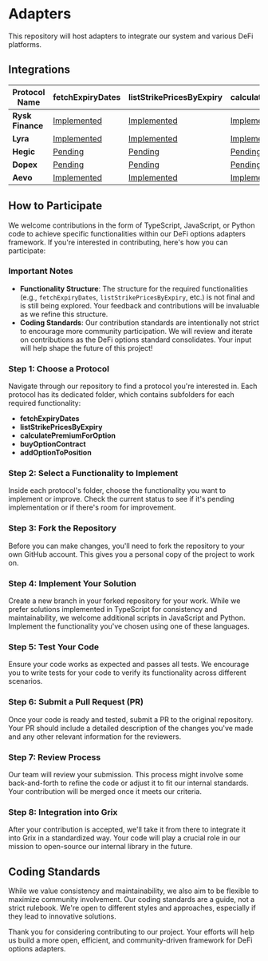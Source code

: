 # Adapters

This repository will host adapters to integrate our system and various DeFi platforms.

## Integrations

| **Protocol Name**   | **fetchExpiryDates**                                          | **listStrikePricesByExpiry**                                   | **calculatePremiumForOption**                                  | **buyOptionContract**                                        | **addOptionToPosition**                                     | **exerciseOptionContract**                                  | **sellOptionBackToIssuer**                                  | **transferOptionOwnership**                                |
|---------------------|--------------------------------------------------------------|----------------------------------------------------------------|---------------------------------------------------------------|-------------------------------------------------------------|-----------------------------------------------------------|----------------------------------------------------------|------------------------------------------------------------|-----------------------------------------------------------|
| **Rysk Finance**    | [Implemented](./rysk-finance/fetchExpiryDates/)              | [Implemented](./rysk-finance/listStrikePricesByExpiry/)       | [Implemented](./rysk-finance/calculatePremiumForOption/)      | [Implemented](./rysk-finance/buyOptionContract/)            | [Implemented](./rysk-finance/addOptionToPosition/)         | [Pending](./rysk-finance/exerciseOptionContract/)          | [Pending](./rysk-finance/sellOptionBackToIssuer/)          | [Pending](./rysk-finance/transferOptionOwnership/)         |
| **Lyra**            | [Implemented](./lyra/fetchExpiryDates/)                      | [Implemented](./lyra/listStrikePricesByExpiry/)                | [Implemented](./lyra/calculatePremiumForOption/)              | [Pending](./lyra/buyOptionContract/)                         | [Pending](./lyra/addOptionToPosition/)                      | [Pending](./lyra/exerciseOptionContract/)                   | [Pending](./lyra/sellOptionBackToIssuer/)                   | [Pending](./lyra/transferOptionOwnership/)                  |
| **Hegic**           | [Pending](./hegic/fetchExpiryDates/)                          | [Pending](./hegic/listStrikePricesByExpiry/)                   | [Pending](./hegic/calculatePremiumForOption/)                 | [Pending](./hegic/buyOptionContract/)                        | [Pending](./hegic/addOptionToPosition/)                     | [Pending](./hegic/exerciseOptionContract/)                  | [Pending](./hegic/sellOptionBackToIssuer/)                  | [Pending](./hegic/transferOptionOwnership/)                 |
| **Dopex**           | [Pending](./dopex/fetchExpiryDates/)                          | [Pending](./dopex/listStrikePricesByExpiry/)                   | [Pending](./dopex/calculatePremiumForOption/)                 | [Pending](./dopex/buyOptionContract/)                        | [Pending](./dopex/addOptionToPosition/)                     | [Pending](./dopex/exerciseOptionContract/)                  | [Pending](./dopex/sellOptionBackToIssuer/)                  | [Pending](./dopex/transferOptionOwnership/)                 |
| **Aevo**            | [Implemented](./aevo/fetchExpiryDates/)                      | [Implemented](./aevo/listStrikePricesByExpiry/)                | [Implemented](./aevo/calculatePremiumForOption/)              | [Pending](./aevo/buyOptionContract/)                         | [Pending](./aevo/addOptionToPosition/)                      | [Pending](./aevo/exerciseOptionContract/)                   | [Pending](./aevo/sellOptionBackToIssuer/)                   | [Pending](./aevo/transferOptionOwnership/)                  |

## How to Participate

We welcome contributions in the form of TypeScript, JavaScript, or Python code to achieve specific functionalities within our DeFi options adapters framework. If you're interested in contributing, here's how you can participate:

### Important Notes

- **Functionality Structure**: The structure for the required functionalities (e.g., `fetchExpiryDates`, `listStrikePricesByExpiry`, etc.) is not final and is still being explored. Your feedback and contributions will be invaluable as we refine this structure.
- **Coding Standards**: Our contribution standards are intentionally not strict to encourage more community participation. We will review and iterate on contributions as the DeFi options standard consolidates. Your input will help shape the future of this project!

### Step 1: Choose a Protocol

Navigate through our repository to find a protocol you're interested in. Each protocol has its dedicated folder, which contains subfolders for each required functionality:

- **fetchExpiryDates**
- **listStrikePricesByExpiry**
- **calculatePremiumForOption**
- **buyOptionContract**
- **addOptionToPosition**

### Step 2: Select a Functionality to Implement

Inside each protocol's folder, choose the functionality you want to implement or improve. Check the current status to see if it's pending implementation or if there's room for improvement.

### Step 3: Fork the Repository

Before you can make changes, you'll need to fork the repository to your own GitHub account. This gives you a personal copy of the project to work on.

### Step 4: Implement Your Solution

Create a new branch in your forked repository for your work. While we prefer solutions implemented in TypeScript for consistency and maintainability, we welcome additional scripts in JavaScript and Python. Implement the functionality you've chosen using one of these languages.

### Step 5: Test Your Code

Ensure your code works as expected and passes all tests. We encourage you to write tests for your code to verify its functionality across different scenarios.

### Step 6: Submit a Pull Request (PR)

Once your code is ready and tested, submit a PR to the original repository. Your PR should include a detailed description of the changes you've made and any other relevant information for the reviewers.

### Step 7: Review Process

Our team will review your submission. This process might involve some back-and-forth to refine the code or adjust it to fit our internal standards. Your contribution will be merged once it meets our criteria.

### Step 8: Integration into Grix

After your contribution is accepted, we'll take it from there to integrate it into Grix in a standardized way. Your code will play a crucial role in our mission to open-source our internal library in the future.

## Coding Standards

While we value consistency and maintainability, we also aim to be flexible to maximize community involvement. Our coding standards are a guide, not a strict rulebook. We're open to different styles and approaches, especially if they lead to innovative solutions.

Thank you for considering contributing to our project. Your efforts will help us build a more open, efficient, and community-driven framework for DeFi options adapters.
